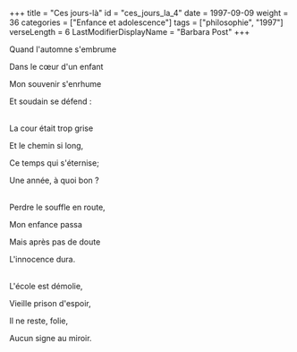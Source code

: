 +++
title = "Ces jours-là"
id = "ces_jours_la_4"
date = 1997-09-09
weight = 36
categories = ["Enfance et adolescence"]
tags = ["philosophie", "1997"]
verseLength = 6
LastModifierDisplayName = "Barbara Post"
+++

Quand l'automne s'embrume

Dans le cœur d'un enfant

Mon souvenir s'enrhume

Et soudain se défend :

 \
La cour était trop grise

Et le chemin si long,

Ce temps qui s'éternise;

Une année, à quoi bon ?

 \
Perdre le souffle en route,

Mon enfance passa

Mais après pas de doute

L'innocence dura.

 \
L'école est démolie,

Vieille prison d'espoir,

Il ne reste, folie,

Aucun signe au miroir.
